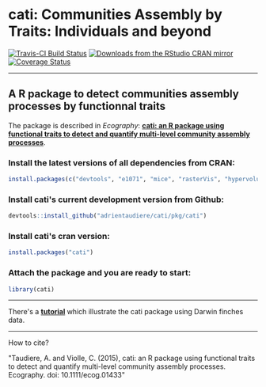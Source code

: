 # cati: Communities Assembly by Traits: Individuals and beyond

[![Travis-CI Build Status](https://travis-ci.org/adrientaudiere/cati.svg?branch=master)](https://travis-ci.org/adrientaudiere/cati)
[![Downloads from the RStudio CRAN mirror](http://cranlogs.r-pkg.org/badges/cati)](http://cran.rstudio.com/package=cati)
[![Coverage Status](https://coveralls.io/repos/github/adrientaudiere/cati/badge.svg?branch=master)](https://coveralls.io/github/adrientaudiere/cati?branch=master)

---
## A R package to detect communities assembly processes by functionnal traits

The package is described in *Ecography*: **[cati: an R package using functional traits to detect and quantify
multi-level community assembly processes](http://onlinelibrary.wiley.com/doi/10.1111/ecog.01433/pdf)**.


### Install the latest versions of all dependencies from CRAN:

```r
install.packages(c("devtools", "e1071", "mice", "rasterVis", "hypervolume", "FD", "geometry", "vegan", "nlme", "ade4", "ape"))
```
### Install cati's current development version from Github:

```r
devtools::install_github("adrientaudiere/cati/pkg/cati")
```

### Install cati's cran version:
```r
install.packages("cati")
```

### Attach the package and you are ready to start:
```r
library(cati)
```

---
There's a **[tutorial](https://github.com/adrientaudiere/cati/blob/Package-cati/Documentation/vignette_Darwin_finches/vignette.pdf)** which illustrate the cati package using Darwin finches data.

---
How to cite?

"Taudiere, A. and Violle, C. (2015), cati: an R package using functional traits to detect and quantify multi-level community assembly processes. Ecography. doi: 10.1111/ecog.01433"
